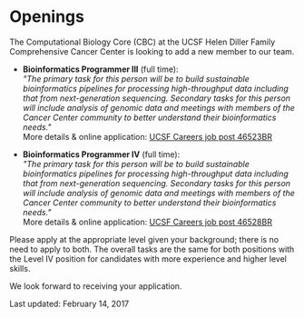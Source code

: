 # Openings

The Computational Biology Core (CBC) at the UCSF Helen Diller Family Comprehensive Cancer Center is looking to add a new member to our team.
 
* **Bioinformatics Programmer III** (full time):  
  _"The primary task for this person will be to build sustainable bioinformatics pipelines for processing high-throughput data including that from next-generation sequencing.
  Secondary tasks for this person will include analysis of genomic data and meetings with members of the Cancer Center community to better understand their bioinformatics needs."_  
 More details & online application: [UCSF Careers job post 46523BR]


* **Bioinformatics Programmer IV** (full time):  
  _"The primary task for this person will be to build sustainable bioinformatics pipelines for processing high-throughput data including that from next-generation sequencing.
  Secondary tasks for this person will include analysis of genomic data and meetings with members of the Cancer Center community to better understand their bioinformatics needs."_  
 More details & online application: [UCSF Careers job post 46528BR]

Please apply at the appropriate level given your background; there is no need to apply to both.  The overall tasks are the same for both positions with the Level IV position for candidates with more experience and higher level skills.

We look forward to receiving your application.

Last updated: February 14, 2017


[UCSF Careers job post 46523BR]: https://sjobs.brassring.com/tgwebhost/jobdetails.aspx?jobId=2448928&PartnerId=6495&SiteId=5226&type=mail&JobReqLang=1&recordstart=1&JobSiteId=5226&JobSiteInfo=2448928_5226&gqid=0
[UCSF Careers job post 46528BR]: https://sjobs.brassring.com/tgwebhost/jobdetails.aspx?jobId=2449047&PartnerId=6495&SiteId=5226&type=mail&JobReqLang=1&recordstart=1&JobSiteId=5226&JobSiteInfo=2449047_5226&gqid=0

